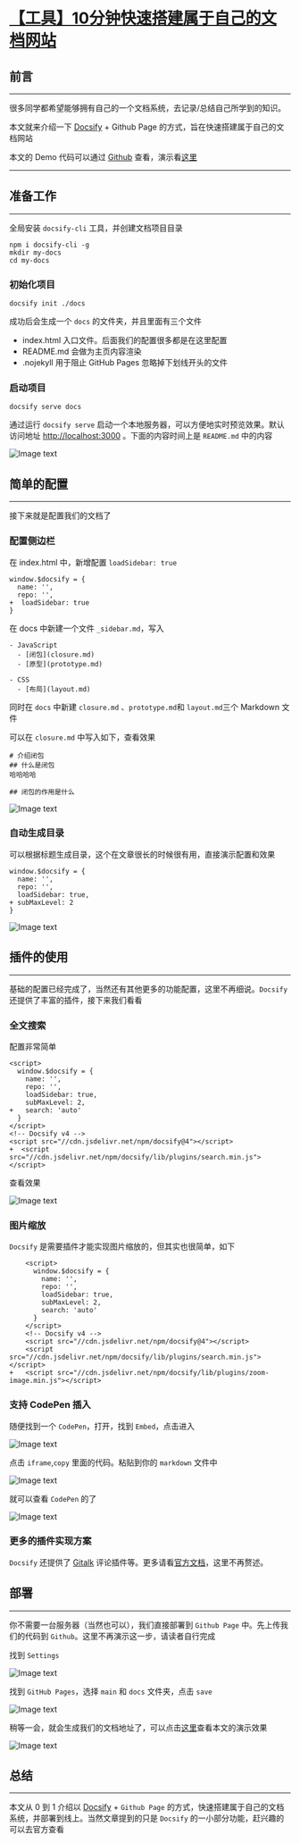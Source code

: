 # [【工具】10分钟快速搭建属于自己的文档网站](https://juejin.cn/post/6937452670202413087)

## 前言
***
很多同学都希望能够拥有自己的一个文档系统，去记录/总结自己所学到的知识。

本文就来介绍一下  [Docsify](https://docsify.js.org/#/) + Github Page 的方式，旨在快速搭建属于自己的文档网站

本文的 Demo 代码可以通过 [Github](https://github.com/) 查看，演示看[这里](https://lly0505.github.io/my-docs)
***

## 准备工作
***
全局安装 `docsify-cli` 工具，并创建文档项目目录
```
npm i docsify-cli -g
mkdir my-docs
cd my-docs
```

### 初始化项目
```
docsify init ./docs
```
成功后会生成一个 `docs` 的文件夹，并且里面有三个文件

+ index.html 入口文件。后面我们的配置很多都是在这里配置
+ README.md 会做为主页内容渲染
+ .nojekyll 用于阻止 GitHub Pages 忽略掉下划线开头的文件

### 启动项目
```
docsify serve docs
```
通过运行 `docsify serve` 启动一个本地服务器，可以方便地实时预览效果。默认访问地址 [http://localhost:3000](http://localhost:3000) 。下面的内容时间上是 `README.md` 中的内容

![Image text](https://p3-juejin.byteimg.com/tos-cn-i-k3u1fbpfcp/07d8bf3840bf4d9e93eeeadbba3b97f5~tplv-k3u1fbpfcp-zoom-1.image)

## 简单的配置
***
接下来就是配置我们的文档了
### 配置侧边栏
在 index.html 中，新增配置 `loadSidebar: true`
```
window.$docsify = {
  name: '',
  repo: '',
+  loadSidebar: true
}
```
在 docs 中新建一个文件 `_sidebar.md`，写入
```
- JavaScript
  - [闭包](closure.md)
  - [原型](prototype.md)

- CSS
  - [布局](layout.md)
```
同时在 `docs` 中新建 `closure.md` 、`prototype.md`和 `layout.md`三个 Markdown 文件

可以在 `closure.md` 中写入如下，查看效果
```
# 介绍闭包
## 什么是闭包
哈哈哈哈

## 闭包的作用是什么
```
![Image text](https://p3-juejin.byteimg.com/tos-cn-i-k3u1fbpfcp/8514d447ebfc41049175cdea3d432203~tplv-k3u1fbpfcp-zoom-1.image)

### 自动生成目录
可以根据标题生成目录，这个在文章很长的时候很有用，直接演示配置和效果
```
window.$docsify = {
  name: '',
  repo: '',
  loadSidebar: true,
+ subMaxLevel: 2
}
```
![Image text](https://p3-juejin.byteimg.com/tos-cn-i-k3u1fbpfcp/4876514f881e4c1cbe61cc5fd036bf2e~tplv-k3u1fbpfcp-zoom-1.image)

## 插件的使用
***
基础的配置已经完成了，当然还有其他更多的功能配置，这里不再细说。`Docsify` 还提供了丰富的插件，接下来我们看看

### 全文搜索
配置非常简单
```
<script>
  window.$docsify = {
    name: '',
    repo: '',
    loadSidebar: true,
    subMaxLevel: 2,
+   search: 'auto'
  }
</script>
<!-- Docsify v4 -->
<script src="//cdn.jsdelivr.net/npm/docsify@4"></script>
+  <script src="//cdn.jsdelivr.net/npm/docsify/lib/plugins/search.min.js"></script>
```
查看效果

![Image text](https://p3-juejin.byteimg.com/tos-cn-i-k3u1fbpfcp/23eae04c9d2045969242b3c578fdad05~tplv-k3u1fbpfcp-zoom-1.image)

### 图片缩放
`Docsify` 是需要插件才能实现图片缩放的，但其实也很简单，如下

```
    <script>
      window.$docsify = {
        name: '',
        repo: '',
        loadSidebar: true,
        subMaxLevel: 2,
        search: 'auto'
      }
    </script>
    <!-- Docsify v4 -->
    <script src="//cdn.jsdelivr.net/npm/docsify@4"></script>
    <script src="//cdn.jsdelivr.net/npm/docsify/lib/plugins/search.min.js"></script>
+   <script src="//cdn.jsdelivr.net/npm/docsify/lib/plugins/zoom-image.min.js"></script>
```
### 支持 CodePen 插入
随便找到一个 `CodePen`，打开，找到 `Embed`，点击进入

![Image text](https://p3-juejin.byteimg.com/tos-cn-i-k3u1fbpfcp/dcf0790bc1014c359f90849605e33106~tplv-k3u1fbpfcp-zoom-1.image?imageslim)

点击 `iframe`,`copy` 里面的代码。粘贴到你的 `markdown` 文件中

![Image text](https://p3-juejin.byteimg.com/tos-cn-i-k3u1fbpfcp/208fd9e4d2354286a9c1f5934c8817a9~tplv-k3u1fbpfcp-zoom-1.image?imageslim)

就可以查看 `CodePen` 的了

![Image text](https://p3-juejin.byteimg.com/tos-cn-i-k3u1fbpfcp/2b4d56e29e484c8ea50dc6554261272d~tplv-k3u1fbpfcp-zoom-1.image?imageslim)

### 更多的插件实现方案
`Docsify` 还提供了 [Gitalk](https://docsify.js.org/#/zh-cn/plugins?id=gitalk) 评论插件等。更多请看[官方文档](https://docsify.js.org/#/zh-cn/plugins)，这里不再赘述。

## 部署
***
你不需要一台服务器（当然也可以），我们直接部署到 `Github Page` 中。先上传我们的代码到 `Github`。这里不再演示这一步，请读者自行完成

找到 `Settings`

![Image text](https://p3-juejin.byteimg.com/tos-cn-i-k3u1fbpfcp/73a93a0972934ad0957cb377521ac439~tplv-k3u1fbpfcp-zoom-1.image?imageslim)

找到 `GitHub Pages`，选择 `main` 和 `docs` 文件夹，点击 `save`

![Image text](https://p3-juejin.byteimg.com/tos-cn-i-k3u1fbpfcp/10e118a732ff4332914ca16c0ee849eb~tplv-k3u1fbpfcp-zoom-1.image?imageslim)

稍等一会，就会生成我们的文档地址了，可以点击[这里](https://lly0505.github.io/my-docs)查看本文的演示效果

![Image text](https://p3-juejin.byteimg.com/tos-cn-i-k3u1fbpfcp/2eb4e062428345a9bfa5a26fd32f5c01~tplv-k3u1fbpfcp-zoom-1.image?imageslim)

## 总结
***
本文从 0 到 1 介绍以 [Docsify](https://docsify.js.org/#/zh-cn/quickstart) + `Github Page` 的方式，快速搭建属于自己的文档系统，并部署到线上。当然文章提到的只是 `Docsify` 的一小部分功能，赶兴趣的可以去官方查看